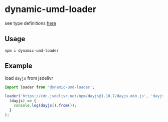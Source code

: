 # dynamic-umd-loader

see type definitions [here](https://unpkg.com/dynamic-umd-loader@latest/dist/index.d.ts)

## Usage

```
npm i dynamic-umd-loader
```

## Example

load `dayjs` from jsdelivr

```javascript
import loader from 'dynamic-umd-loader';

loader('https://cdn.jsdelivr.net/npm/dayjs@1.10.7/dayjs.min.js', 'dayjs').then(
  (dayjs) => {
    console.log(dayjs().from());
  }
);
```
